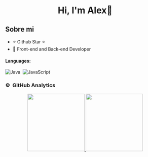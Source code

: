 <div align="center">
  <h1 align="center">Hi, I'm Alex👋</h1>
</div>

## Sobre mi

- ⭐ Github Star ⭐ 
- 📲 Front-end and Back-end Developer

#### Languages:

![Java](https://img.shields.io/badge/Java-ED8B00?style=for-the-badge&logo=java&logoColor=white)&nbsp;
![JavaScript](https://img.shields.io/badge/javascript-%23323330.svg?style=for-the-badge&logo=javascript&logoColor=%23F7DF1E)&nbsp;

### ⚙️ &nbsp;GitHub Analytics

<p align="center">
<a href="https://github.com/AlexCaceress">
  <img height="180em" src="https://github-readme-stats-eight-theta.vercel.app/api?username=AlexCaceress&show_icons=true&theme=algolia&include_all_commits=true&count_private=true"/>
  <img height="180em" src="https://github-readme-stats-eight-theta.vercel.app/api/top-langs/?username=AlexCaceress&layout=compact&langs_count=8&theme=algolia"/>
</a>
</p>
